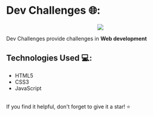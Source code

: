 # Dev Challenges 🌐:

<div align="center">
  
  ![](logo-dev-challenges.png)
  
</div>

Dev Challenges provide challenges in **Web development**   
## Technologies Used 💻:

- HTML5
- CSS3
- JavaScript


</br>
 If you find it helpful, don't forget to give it a star! ⭐️
